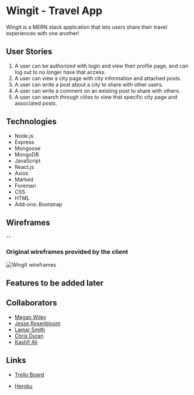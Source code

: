 # Wingit - Travel App

Wingit is a MERN stack application that lets users share their travel experiences with one another!

## User Stories
1. A user can be authorized with login and view their profile page, and can log out to no longer have that access.
2. A user can view a city page with city information and attached posts.
3. A user can write a post about a city to share with other users.
4. A user can write a comment on an existing post to share with others.
5. A user can search through cities to view that specific city page and associated posts.


## Technologies
- Node.js
- Express
- Mongoose
- MongoDB
- JavaScript
- React.js
- Axios
- Marked
- Foreman
- CSS
- HTML
- Add-ons: Bootstrap


## Wireframes
--
### Original wireframes provided by the client
![WingIt wireframes](http://i.imgur.com/C0oOLmZ.png)


## Features to be added later



## Collaborators

- [Megan Wiley](https://www.linkedin.com/in/meganrwiley)
- [Jesse Rosenbloom](https://www.linkedin.com/in/jesse-rosenbloom-4a25996a/)
- [Lamar Smith](https://www.linkedin.com/in/lamar-smith-08343391/)
- [Chris Duran](https://www.linkedin.com/in/xchrisduran/)
- [Kashif Ali](https://www.linkedin.com/in/chkashifali/)


## Links


- [Trello Board](https://trello.com/b/XQtdhnzP/wingit-project)

- [Heroku](#)
